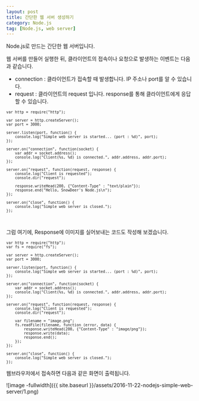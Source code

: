 ```yaml
---
layout: post
title: 간단한 웹 서버 생성하기
category: Node.js
tag: [Node.js, web server]
---
```


Node.js로 만드는 간단한 웹 서버입니다.

웹 서버를 만들어 실행한 뒤, 클라이언트의 접속이나 요청으로 발생하는 이벤트는 다음과 같습니다.

* connection : 클라이언트가 접속할 때 발생합니다. IP 주소나 port를 알 수 있습니다.
* request : 클라이언트의 request 입니다. response를 통해 클라이언트에게 응답할 수 있습니다.


<pre class="prettyprint" style="font-size:0.7em;">
var http = require("http");

var server = http.createServer();
var port = 3000;

server.listen(port, function() {
    console.log("Simple web server is started... (port : %d)", port);
});

server.on("connection", function(socket) {
    var addr = socket.address();
    console.log("Client(%s, %d) is connected.", addr.address, addr.port);
});

server.on("request", function(request, response) {
    console.log("Client is requested");
    console.dir("request");

    response.writeHead(200, {"Content-Type" : "text/plain"});
    response.end("Hello, SnowDeer's Node.js\n");
});

server.on("close", function() {
    console.log("Simple web server is closed.");
});
</pre>

<br>

그럼 여기에, Response에 이미지를 실어보내는 코드도 작성해 보겠습니다.

<pre class="prettyprint" style="font-size:0.7em;">
var http = require("http");
var fs = require("fs");

var server = http.createServer();
var port = 3000;

server.listen(port, function() {
    console.log("Simple web server is started... (port : %d)", port);
});

server.on("connection", function(socket) {
    var addr = socket.address();
    console.log("Client(%s, %d) is connected.", addr.address, addr.port);
});

server.on("request", function(request, response) {
    console.log("Client is requested");
    console.dir("request");

    var filename = "image.png";
    fs.readFile(filename, function (error, data) {
        response.writeHead(200, {"Content-Type" : "image/png"});
        response.write(data);
        response.end();
    });
});

server.on("close", function() {
    console.log("Simple web server is closed.");
});
</pre>

웹브라우저에서 접속하면 다음과 같은 화면이 출력됩니다.

![image -fullwidth]({{ site.baseurl }}/assets/2016-11-22-nodejs-simple-web-server/1.png)
